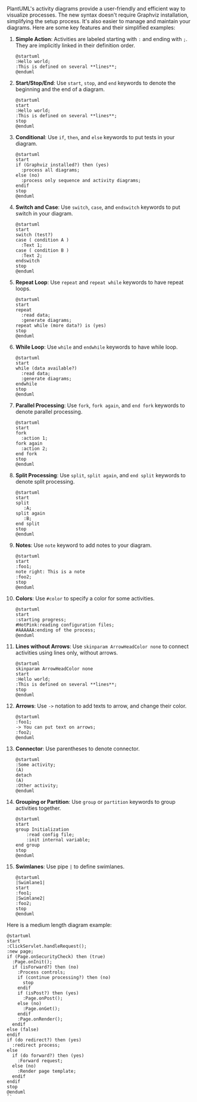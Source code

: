 PlantUML's activity diagrams provide a user-friendly and efficient way to visualize processes. The new syntax doesn't require Graphviz installation, simplifying the setup process. It's also easier to manage and maintain your diagrams. Here are some key features and their simplified examples:

1. **Simple Action**: Activities are labeled starting with `:` and ending with `;`. They are implicitly linked in their definition order.
    ```plantuml
    @startuml
    :Hello world;
    :This is defined on several **lines**;
    @enduml
    ```

2. **Start/Stop/End**: Use `start`, `stop`, and `end` keywords to denote the beginning and the end of a diagram.
    ```plantuml
    @startuml
    start
    :Hello world;
    :This is defined on several **lines**;
    stop
    @enduml
    ```

3. **Conditional**: Use `if`, `then`, and `else` keywords to put tests in your diagram.
    ```plantuml
    @startuml
    start
    if (Graphviz installed?) then (yes)
      :process all diagrams;
    else (no)
      :process only sequence and activity diagrams;
    endif
    stop
    @enduml
    ```

4. **Switch and Case**: Use `switch`, `case`, and `endswitch` keywords to put switch in your diagram.
    ```plantuml
    @startuml
    start
    switch (test?)
    case ( condition A )
      :Text 1;
    case ( condition B ) 
      :Text 2;
    endswitch
    stop
    @enduml
    ```

5. **Repeat Loop**: Use `repeat` and `repeat while` keywords to have repeat loops.
    ```plantuml
    @startuml
    start
    repeat
      :read data;
      :generate diagrams;
    repeat while (more data?) is (yes)
    stop
    @enduml
    ```

6. **While Loop**: Use `while` and `endwhile` keywords to have while loop.
    ```plantuml
    @startuml
    start
    while (data available?)
      :read data;
      :generate diagrams;
    endwhile
    stop
    @enduml
    ```

7. **Parallel Processing**: Use `fork`, `fork again`, and `end fork` keywords to denote parallel processing.
    ```plantuml
    @startuml
    start
    fork
      :action 1;
    fork again
      :action 2;
    end fork
    stop
    @enduml
    ```

8. **Split Processing**: Use `split`, `split again`, and `end split` keywords to denote split processing.
    ```plantuml
    @startuml
    start
    split
       :A;
    split again
       :B;
    end split
    stop
    @enduml
    ```

9. **Notes**: Use `note` keyword to add notes to your diagram.
    ```plantuml
    @startuml
    start
    :foo1;
    note right: This is a note
    :foo2;
    stop
    @enduml
    ```

10. **Colors**: Use `#color` to specify a color for some activities.
    ```plantuml
    @startuml
    start
    :starting progress;
    #HotPink:reading configuration files;
    #AAAAAA:ending of the process;
    @enduml
    ```

11. **Lines without Arrows**: Use `skinparam ArrowHeadColor none` to connect activities using lines only, without arrows.
    ```plantuml
    @startuml
    skinparam ArrowHeadColor none
    start
    :Hello world;
    :This is defined on several **lines**;
    stop
    @enduml
    ```

12. **Arrows**: Use `->` notation to add texts to arrow, and change their color.
    ```plantuml
    @startuml
    :foo1;
    -> You can put text on arrows;
    :foo2;
    @enduml
    ```

13. **Connector**: Use parentheses to denote connector.
    ```plantuml
    @startuml
    :Some activity;
    (A)
    detach
    (A)
    :Other activity;
    @enduml
    ```

14. **Grouping or Partition**: Use `group` or `partition` keywords to group activities together.
    ```plantuml
    @startuml
    start
    group Initialization 
        :read config file;
        :init internal variable;
    end group
    stop
    @enduml
    ```

15. **Swimlanes**: Use pipe `|` to define swimlanes.
    ```plantuml
    @startuml
    |Swimlane1|
    start
    :foo1;
    |Swimlane2|
    :foo2;
    stop
    @enduml
    ```

Here is a medium length diagram example:

```plantuml
@startuml
start
:ClickServlet.handleRequest();
:new page;
if (Page.onSecurityCheck) then (true)
  :Page.onInit();
  if (isForward?) then (no)
    :Process controls;
    if (continue processing?) then (no)
      stop
    endif
    if (isPost?) then (yes)
      :Page.onPost();
    else (no)
      :Page.onGet();
    endif
    :Page.onRender();
  endif
else (false)
endif
if (do redirect?) then (yes)
  :redirect process;
else
  if (do forward?) then (yes)
    :Forward request;
  else (no)
    :Render page template;
  endif
endif
stop
@enduml
``
